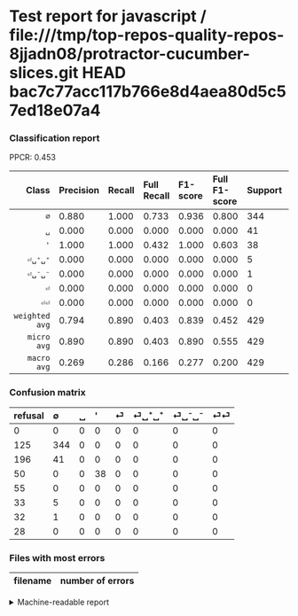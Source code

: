 # Test report for javascript / file:///tmp/top-repos-quality-repos-8jjadn08/protractor-cucumber-slices.git HEAD bac7c77acc117b766e8d4aea80d5c57ed18e07a4

### Classification report

PPCR: 0.453

| Class | Precision | Recall | Full Recall | F1-score | Full F1-score | Support | Full Support | PPCR |
|------:|:----------|:-------|:------------|:---------|:---------|:--------|:-------------|:-----|
| `∅` | 0.880| 1.000| 0.733| 0.936| 0.800| 344| 469| 0.733 |
| `␣` | 0.000| 0.000| 0.000| 0.000| 0.000| 41| 237| 0.173 |
| `'` | 1.000| 1.000| 0.432| 1.000| 0.603| 38| 88| 0.432 |
| `⏎␣⁺␣⁺` | 0.000| 0.000| 0.000| 0.000| 0.000| 5| 38| 0.132 |
| `⏎␣⁻␣⁻` | 0.000| 0.000| 0.000| 0.000| 0.000| 1| 33| 0.030 |
| `⏎` | 0.000| 0.000| 0.000| 0.000| 0.000| 0| 55| 0.000 |
| `⏎⏎` | 0.000| 0.000| 0.000| 0.000| 0.000| 0| 28| 0.000 |
| `weighted avg` | 0.794| 0.890| 0.403| 0.839| 0.452| 429| 948| 0.453 |
| `micro avg` | 0.890| 0.890| 0.403| 0.890| 0.555| 429| 948| 0.453 |
| `macro avg` | 0.269| 0.286| 0.166| 0.277| 0.200| 429| 948| 0.453 |

### Confusion matrix

|refusal|  ∅| ␣| '| ⏎| ⏎␣⁺␣⁺| ⏎␣⁻␣⁻| ⏎⏎| 
|:---|:---|:---|:---|:---|:---|:---|:---|
|0 |0 |0 |0 |0 |0 |0 |0 |
|125 |344 |0 |0 |0 |0 |0 |0 |
|196 |41 |0 |0 |0 |0 |0 |0 |
|50 |0 |0 |38 |0 |0 |0 |0 |
|55 |0 |0 |0 |0 |0 |0 |0 |
|33 |5 |0 |0 |0 |0 |0 |0 |
|32 |1 |0 |0 |0 |0 |0 |0 |
|28 |0 |0 |0 |0 |0 |0 |0 |

### Files with most errors

| filename | number of errors|
|:----:|:-----|

<details>
    <summary>Machine-readable report</summary>
```json
{
  "cl_report": {"\u0027": {"f1-score": 1.0, "precision": 1.0, "recall": 1.0, "support": 38}, "macro avg": {"f1-score": 0.2765792031098154, "precision": 0.26854219948849106, "recall": 0.2857142857142857, "support": 429}, "micro avg": {"f1-score": 0.8904428904428905, "precision": 0.8904428904428905, "recall": 0.8904428904428905, "support": 429}, "weighted avg": {"f1-score": 0.8391671820243248, "precision": 0.7940550498095255, "recall": 0.8904428904428905, "support": 429}, "\u2205": {"f1-score": 0.9360544217687075, "precision": 0.8797953964194374, "recall": 1.0, "support": 344}, "\u23ce": {"f1-score": 0.0, "precision": 0.0, "recall": 0.0, "support": 0}, "\u23ce\u23ce": {"f1-score": 0.0, "precision": 0.0, "recall": 0.0, "support": 0}, "\u23ce\u2423\u207a\u2423\u207a": {"f1-score": 0.0, "precision": 0.0, "recall": 0.0, "support": 5}, "\u23ce\u2423\u207b\u2423\u207b": {"f1-score": 0.0, "precision": 0.0, "recall": 0.0, "support": 1}, "\u2423": {"f1-score": 0.0, "precision": 0.0, "recall": 0.0, "support": 41}},
  "cl_report_full": {"\u0027": {"f1-score": 0.6031746031746031, "precision": 1.0, "recall": 0.4318181818181818, "support": 88}, "macro avg": {"f1-score": 0.200453514739229, "precision": 0.26854219948849106, "recall": 0.1664705230803312, "support": 948}, "micro avg": {"f1-score": 0.5548293391430646, "precision": 0.8904428904428905, "recall": 0.4029535864978903, "support": 948}, "weighted avg": {"f1-score": 0.45177148215122903, "precision": 0.5280844313509664, "recall": 0.4029535864978903, "support": 948}, "\u2205": {"f1-score": 0.8, "precision": 0.8797953964194374, "recall": 0.7334754797441365, "support": 469}, "\u23ce": {"f1-score": 0.0, "precision": 0.0, "recall": 0.0, "support": 55}, "\u23ce\u23ce": {"f1-score": 0.0, "precision": 0.0, "recall": 0.0, "support": 28}, "\u23ce\u2423\u207a\u2423\u207a": {"f1-score": 0.0, "precision": 0.0, "recall": 0.0, "support": 38}, "\u23ce\u2423\u207b\u2423\u207b": {"f1-score": 0.0, "precision": 0.0, "recall": 0.0, "support": 33}, "\u2423": {"f1-score": 0.0, "precision": 0.0, "recall": 0.0, "support": 237}},
  "ppcr": 0.4525316455696203
}
```
</details>
